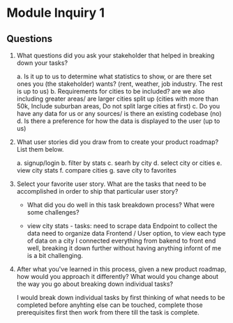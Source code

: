 # Module Inquiry 1

## Questions

1. What questions did you ask your stakeholder that helped in breaking down your tasks?

    a. Is it up to us to determine what statistics to show, or are there set ones you (the stakeholder) wants?
    (rent, weather, job industry. The rest is up to us)
    b. Requirements for cities to be included? are we also including greater areas/ are larger cities split up
    (cities with more than 50k, Include suburban areas, Do not split large cities at first)
    c. Do you have any data for us or any sources/ is there an existing codebase
    (no)
    d. Is there a preference for how the data is displayed to the user
    (up to us)

2. What user stories did you draw from to create your product roadmap? List them below.

    a. signup/login
    b. filter by stats
    c. searh by city
    d. select city or cities
    e. view city stats
    f. compare cities
    g. save city to favorites

3. Select your favorite user story. What are the tasks that need to be accomplished in order to ship that particular user story?
    - What did you do well in this task breakdown process? What were some challenges?

    - view city stats - 
    tasks: 
        need to scrape data
        Endpoint to collect the data
        need to organize data 
        Frontend / User option, to view each type of data on a city
    I connected everything from bakend to front end well, breaking it down further without having anything infornt of me is a bit challenging. 

4. After what you've learned in this process, given a new product roadmap, how would you approach it differently? What would you change about the way you go about breaking down individual tasks?

    I would break down individual tasks by first thinking of what needs to be completed before anyhting else can be touched, complete those prerequisites first then work from there till the task is complete. 
